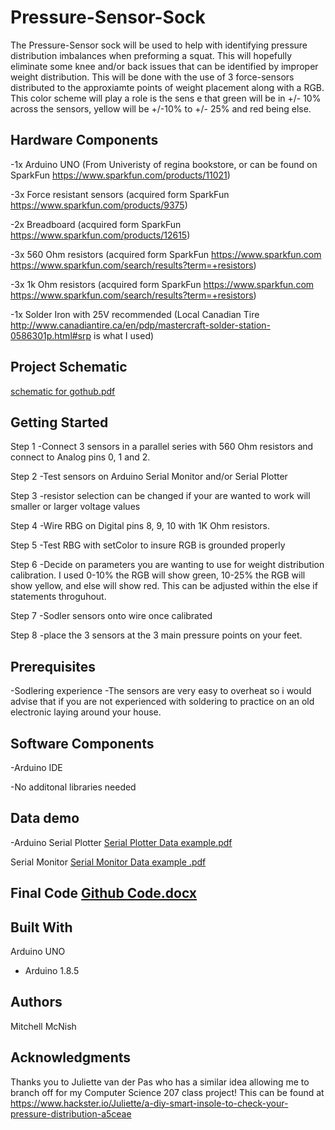 # Pressure-Sensor-Sock
  The Pressure-Sensor sock will be used to help with identifying pressure distribution imbalances when preforming a squat. This will hopefully eliminate some knee and/or back issues that can be identified by improper weight distribution. This will be done with the use of 3 force-sensors distributed to the approxiamte points of weight placement along with a RGB. This color scheme will play a role is the sens e that green will be in +/- 10% across the sensors, yellow will be +/-10% to +/- 25% and red being else. 

## Hardware Components
  -1x Arduino UNO (From Univeristy of regina bookstore, or can be found on SparkFun https://www.sparkfun.com/products/11021)
  
  -3x Force resistant sensors  (acquired form SparkFun https://www.sparkfun.com/products/9375)
  
  -2x Breadboard (acquired form SparkFun https://www.sparkfun.com/products/12615)
  
  -3x 560 Ohm resistors (acquired form SparkFun https://www.sparkfun.com https://www.sparkfun.com/search/results?term=+resistors)
  
  -3x 1k Ohm resistors (acquired form SparkFun https://www.sparkfun.com https://www.sparkfun.com/search/results?term=+resistors)
  
  -1x Solder Iron with 25V recommended (Local Canadian Tire http://www.canadiantire.ca/en/pdp/mastercraft-solder-station-0586301p.html#srp is what I used)
  
## Project Schematic 

[schematic for gothub.pdf](https://github.com/Mcnish15/Pressure-Sensor-Sock/files/1913147/schematic.for.gothub.pdf)



## Getting Started
Step 1 
  -Connect 3 sensors in a parallel series with 560 Ohm resistors  and connect to Analog pins 0, 1  and 2.
  
  
Step 2 
  -Test sensors on Arduino Serial Monitor and/or Serial Plotter
  
  
Step 3
  -resistor selection can be changed if your are wanted to work will smaller or larger voltage values 
  
  
Step 4
  -Wire RBG on Digital pins 8, 9, 10 with 1K Ohm resistors. 
  
  
Step 5
  -Test RBG with setColor to insure RGB is grounded properly 
  
  
Step 6
  -Decide on parameters you are wanting to use for weight distribution calibration. I used 0-10% the RGB will show green, 10-25% the RGB will show yellow, and else will show red. This can be adjusted within the else if statements throguhout. 
  
  
Step 7
  -Sodler sensors onto wire once calibrated
  
  
Step 8 
  -place the 3 sensors at the 3 main pressure points on your feet. 
  

## Prerequisites
  -Sodlering experience
    -The sensors are very easy to overheat so i would advise that if you are not experienced with soldering to practice on an               old electronic laying around your house. 
  


## Software Components
  -Arduino IDE
  
  -No additonal libraries needed 

## Data demo
  -Arduino Serial Plotter
  [Serial Plotter Data example.pdf](https://github.com/Mcnish15/Pressure-Sensor-Sock/files/1913168/Serial.Plotter.Data.example.pdf)
  
  
  Serial Monitor [Serial Monitor Data example .pdf](https://github.com/Mcnish15/Pressure-Sensor-Sock/files/1913173/Serial.Monitor.Data.example.pdf)

## Final Code  [Github Code.docx](https://github.com/Mcnish15/Pressure-Sensor-Sock/files/1913190/Github.Code.docx)

## Built With
  Arduino UNO
   - Arduino 1.8.5

## Authors

Mitchell McNish


## Acknowledgments

Thanks you to Juliette van der Pas who has a similar idea allowing me to branch off for my Computer Science 207 class project! This can be found at https://www.hackster.io/Juliette/a-diy-smart-insole-to-check-your-pressure-distribution-a5ceae
